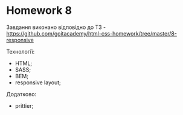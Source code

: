 # Homework 8
Завдання виконано відповідно до ТЗ - https://github.com/goitacademy/html-css-homework/tree/master/8-responsive

Технології:
 - HTML;
 - SASS;
 - BEM;
 - responsive layout;

Додатково:
 - prittier;

